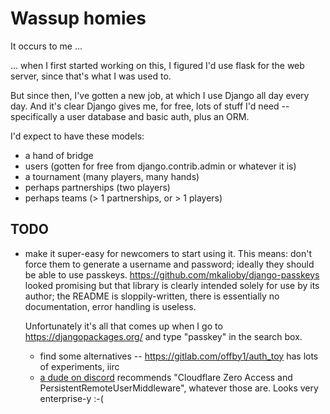 # Wassup homies
It occurs to me ...

... when I first started working on this, I figured I'd use flask for the web server, since that's what I was used to.

But since then, I've gotten a new job, at which I use Django all day every day.  And it's clear Django gives me, for free, lots of stuff I'd need -- specifically a user database and basic auth, plus an ORM.

I'd expect to have these models:
* a hand of bridge
* users (gotten for free from django.contrib.admin or whatever it is)
* a tournament (many players, many hands)
* perhaps partnerships (two players)
* perhaps teams (> 1 partnerships, or > 1 players)

## TODO
- make it super-easy for newcomers to start using it.
  This means: don't force them to generate a username and password; ideally they should be able to use passkeys.
  https://github.com/mkalioby/django-passkeys looked promising but that library is clearly intended solely for use by its author; the README is sloppily-written, there is essentially no documentation, error handling is useless.

  Unfortunately it's all that comes up when I go to https://djangopackages.org/ and type "passkey" in the search box.
  - find some alternatives -- <https://gitlab.com/offby1/auth_toy> has lots of experiments, iirc
  - [a dude on discord](https://discord.com/channels/856567261900832808/857642132423704577/1267558555725205625) recommends "Cloudflare Zero Access and PersistentRemoteUserMiddleware", whatever those are.  Looks very enterprise-y :-(
